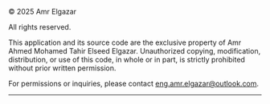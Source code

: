 © 2025 Amr Elgazar

All rights reserved.

This application and its source code are the exclusive property of Amr Ahmed Mohamed Tahir Elseed Elgazar. Unauthorized copying, modification, distribution, or use of this code, in whole or in part, is strictly prohibited without prior written permission.

For permissions or inquiries, please contact eng.amr.elgazar@outlook.com.

---
